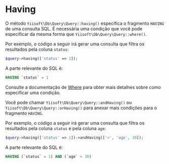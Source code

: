 # Having

O método `Yiisoft\Db\Query\Query::having()` especifica o fragmento `HAVING` de uma consulta SQL.
É necessária uma condição que você pode especificar da mesma forma que  `Yiisoft\Db\Query\Query::where()`.

Por exemplo, o código a seguir irá gerar uma consulta que filtra os resultados pela coluna `status`:

```php
$query->having(['status' => 1]);
```

A parte relevante do SQL é:

```sql
HAVING `status` = 1
```

Consulte a documentação de [Where](/docs/guide/pt-BR/query/where.md) para obter mais detalhes sobre como especificar uma condição.

Você pode chamar `Yiisoft\Db\Query\Query::andHaving()` ou `Yiisoft\Db\Query\Query::orHaving()` para anexar mais condições
para o fragmento `HAVING`.

Por exemplo, o código a seguir irá gerar uma consulta que filtra os resultados pela coluna `status` e pela coluna `age`:

```php
$query->having(['status' => 1])->andHaving(['>', 'age', 30]);
```

A parte relevante do SQL é:

```sql
HAVING (`status` = 1) AND (`age` > 30)
```
